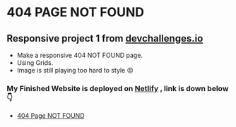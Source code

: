 # 404 PAGE NOT FOUND

## Responsive project 1 from [devchallenges.io](https://devchallenges.io/challenges/wBunSb7FPrIepJZAg0sY)

- Make a responsive 404 NOT FOUND page.
- Using Grids.
- Image is still playing too hard to style :rage:

### My Finished Website is deployed on [Netlify](https://www.netlify.com/) , link is down below :point_down:
- [404 Page NOT FOUND]()













